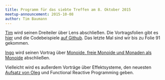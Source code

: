 ```yaml
---
title: Programm für das siebte Treffen am 8. Oktober 2015
meetup-announcement: 2015-10-08
author: Tim Baumann
---
```


[Tim](https://github.com/timjb) wird seinen Dreiteiler über Lens abschließen.
Die Vortragsfolien gibt es [hier](/files/lens.pdf) und die Codebeispiele [auf Github](https://github.com/timjb/presentations/tree/gh-pages/lens). Das letzte Mal sind wir bis zu Folie 91 gekommen.

<script async class="speakerdeck-embed" data-id="4e2df73019d74b28beec25cb2b08e348" data-ratio="1.33333333333333" src="//speakerdeck.com/assets/embed.js"></script>

[Ingo](https://github.com/iblech) wird seinen Vortrag über [Monoide, freie
Monoide und Monaden als Monoide](/files/freie-monaden-teil1.pdf) abschließen.

Vielleicht wird es außerdem Vorträge über Effektsysteme, den neuesten [Aufsatz
von Oleg](http://okmij.org/ftp/Haskell/extensible/more.pdf) und Functional
Reactive Programming geben.
